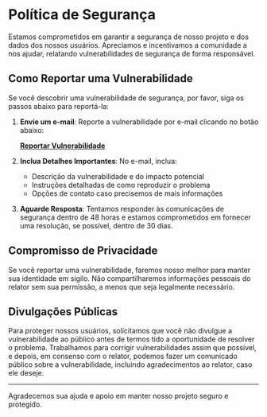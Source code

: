 # Política de Segurança

Estamos comprometidos em garantir a segurança de nosso projeto e dos dados dos nossos usuários. Apreciamos e incentivamos a comunidade a nos ajudar, relatando vulnerabilidades de segurança de forma responsável.

## Como Reportar uma Vulnerabilidade

Se você descobrir uma vulnerabilidade de segurança, por favor, siga os passos abaixo para reportá-la:

1. **Envie um e-mail**: Reporte a vulnerabilidade por e-mail clicando no botão abaixo:
   
   [**Reportar Vulnerabilidade**](mailto:lucaskawatoko@gmail.com?subject=Relato%20de%20Vulnerabilidade%20de%20Segurança&body=Descreva%20a%20vulnerabilidade%20aqui.)

2. **Inclua Detalhes Importantes**: No e-mail, inclua:
   - Descrição da vulnerabilidade e do impacto potencial
   - Instruções detalhadas de como reproduzir o problema
   - Opções de contato caso precisemos de mais informações

3. **Aguarde Resposta**: Tentamos responder às comunicações de segurança dentro de 48 horas e estamos comprometidos em fornecer uma resolução, se possível, dentro de 30 dias.

## Compromisso de Privacidade

Se você reportar uma vulnerabilidade, faremos nosso melhor para manter sua identidade em sigilo. Não compartilharemos informações pessoais do relator sem sua permissão, a menos que seja legalmente necessário.

## Divulgações Públicas

Para proteger nossos usuários, solicitamos que você não divulgue a vulnerabilidade ao público antes de termos tido a oportunidade de resolver o problema. Trabalhamos para corrigir vulnerabilidades assim que possível, e depois, em consenso com o relator, podemos fazer um comunicado público sobre a vulnerabilidade, incluindo agradecimentos ao relator, caso ele deseje.

---

Agradecemos sua ajuda e apoio em manter nosso projeto seguro e protegido.
